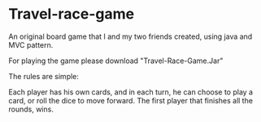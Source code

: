 # Travel-race-game
An original board game that I and my two friends created, using java and MVC pattern.

For playing the game please download "Travel-Race-Game.Jar"

The rules are simple:

Each player has his own cards, and in each turn, he can choose to play a card, or roll the dice to move forward.
The first player that finishes all the rounds, wins.
